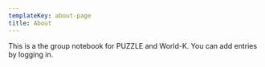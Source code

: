 ```yaml
---
templateKey: about-page
title: About
---
```

This is a the group notebook for PUZZLE and World-K. You can add entries by logging in.
